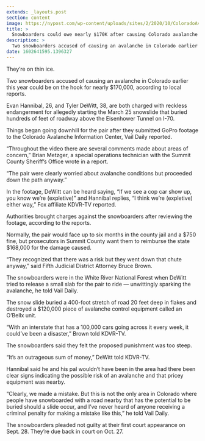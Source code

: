 ```yaml
--- 
extends: _layouts.post 
section: content 
image: https://nypost.com/wp-content/uploads/sites/2/2020/10/ColoradoAvalanche.jpg?quality=90&strip=all&w=1200 
title: > 
  Snowboarders could owe nearly $170K after causing Colorado avalanche 
description: > 
  Two snowboarders accused of causing an avalanche in Colorado earlier this year could be on the hook for nearly $170,000, according to local reports.Things began going downhill for the pair after they submitted GoPro footage to the Colorado Avalanche Information Center, Vail Daily reported.Authorities brought charges against the snowboarders after reviewing the footage, according to the reports.The snowboarders were in the White River National Forest when DeWitt tried to release a small slab for the pair to ride — unwittingly sparking the avalanche, he told Vail Daily.“It’s an outrageous sum of money,” DeWitt told KDVR-TV. 
date: 1602641595.1396327 
--- 
```

They’re on thin ice.

Two snowboarders accused of causing an avalanche in Colorado earlier this year could be on the hook for nearly $170,000, according to local reports.

Evan Hannibal, 26, and Tyler DeWitt, 38, are both charged with reckless endangerment for allegedly starting the March 25 snowslide that buried hundreds of feet of roadway above the Eisenhower Tunnel on I-70.

Things began going downhill for the pair after they submitted GoPro footage to the Colorado Avalanche Information Center, Vail Daily reported.

“Throughout the video there are several comments made about areas of concern,” Brian Metzger, a special operations technician with the Summit County Sheriff’s Office wrote in a report.

“The pair were clearly worried about avalanche conditions but proceeded down the path anyway.”

In the footage, DeWitt can be heard saying, “If we see a cop car show up, you know we’re (expletive)” and Hannibal replies, “I think we’re (expletive) either way,” Fox affiliate KDVR-TV reported.

Authorities brought charges against the snowboarders after reviewing the footage, according to the reports.

Normally, the pair would face up to six months in the county jail and a $750 fine, but prosecutors in Summit County want them to reimburse the state $168,000 for the damage caused.

“They recognized that there was a risk but they went down that chute anyway,” said Fifth Judicial District Attorney Bruce Brown.

The snowboarders were in the White River National Forest when DeWitt tried to release a small slab for the pair to ride — unwittingly sparking the avalanche, he told Vail Daily.

The snow slide buried a 400-foot stretch of road 20 feet deep in flakes and destroyed a $120,000 piece of avalanche control equipment called an O’Bellx unit.

“With an interstate that has a 100,000 cars going across it every week, it could’ve been a disaster,” Brown told KDVR-TV.

The snowboarders said they felt the proposed punishment was too steep.

“It’s an outrageous sum of money,” DeWitt told KDVR-TV.

Hannibal said he and his pal wouldn’t have been in the area had there been clear signs indicating the possible risk of an avalanche and that pricey equipment was nearby.

“Clearly, we made a mistake. But this is not the only area in Colorado where people have snowboarded with a road nearby that has the potential to be buried should a slide occur, and I’ve never heard of anyone receiving a criminal penalty for making a mistake like this,” he told Vail Daily.

The snowboarders pleaded not guilty at their first court appearance on Sept. 28. They’re due back in court on Oct. 27.